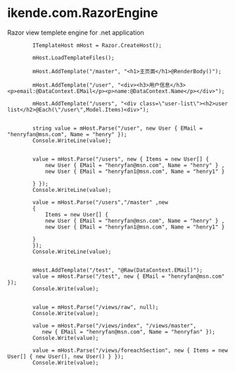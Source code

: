 # ikende.com.RazorEngine
Razor view templete engine for .net application

            ITemplateHost mHost = Razor.CreateHost();

            mHost.LoadTemplateFiles();

            mHost.AddTemplate("/master", "<h1>主页面</h1>@RenderBody()");

            mHost.AddTemplate("/user", "<div><h3>用户信息</h3><p>email:@DataContext.EMail</p><p>name:@DataContext.Name</p></div>");

            mHost.AddTemplate("/users", "<div class=\"user-list\"><h2>user list</h2>@Each(\"/user\",Model.Items)<div>");


            string value = mHost.Parse("/user", new User { EMail = "henryfan@msn.com", Name = "henry" });
            Console.WriteLine(value);


            value = mHost.Parse("/users", new { Items = new User[] {
                new User { EMail = "henryfan@msn.com", Name = "henry" } ,
                new User { EMail = "henryfan1@msn.com", Name = "henry1" }
            
            } });
            Console.WriteLine(value);

            value = mHost.Parse("/users","/master" ,new
            {
                Items = new User[] {
                new User { EMail = "henryfan@msn.com", Name = "henry" } ,
                new User { EMail = "henryfan1@msn.com", Name = "henry1" }
            
            }
            });
            Console.WriteLine(value);


            mHost.AddTemplate("/test", "@Raw(DataContext.EMail)");
            value = mHost.Parse("/test", new { EMail = "henryfan@msn.com" });
            Console.Write(value);


            value = mHost.Parse("/views/raw", null);
            Console.Write(value);

            value = mHost.Parse("/views/index", "/views/master",
               new { EMail = "henryfan@msn.com", Name = "henryfan" });
            Console.Write(value);

            value = mHost.Parse("/views/foreachSection", new { Items = new User[] { new User(), new User() } });
            Console.Write(value);
